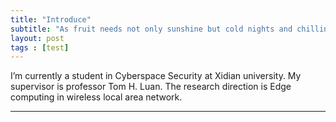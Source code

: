 ```yaml
---
title: "Introduce"
subtitle: "As fruit needs not only sunshine but cold nights and chilling showers to ripen it， so character needs not only joy but trial and difficulty to mellow it"
layout: post
tags : [test]
---
```



I’m currently a student in Cyberspace Security at Xidian university. My supervisor is professor Tom H. Luan. The research direction is Edge computing in wireless local area network.

***